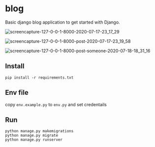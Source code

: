 # blog
Basic django blog application to get started with Django.

![screencapture-127-0-0-1-8000-2020-07-17-23_17_29](https://user-images.githubusercontent.com/43197293/87852603-0e596780-c923-11ea-983f-dee6acca74a3.png)

![screencapture-127-0-0-1-8000-post-2020-07-17-23_19_58](https://user-images.githubusercontent.com/43197293/87852602-0d283a80-c923-11ea-913c-cc3e358ebff9.png)

![screencapture-127-0-0-1-8000-post-someone-2020-07-18-18_31_16](https://user-images.githubusercontent.com/43197293/87852837-25995480-c925-11ea-9145-a9e07f72bbed.png)


## Install 
```pip install -r requirements.txt```

## Env file
copy ```env.example.py``` to ```env.py``` and set credentails

## Run

```
python manage.py makemigrations
python manage.py migrate
python manage.py runserver
```

